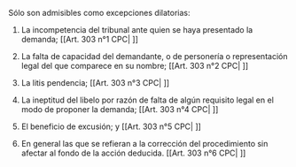 Sólo son admisibles como excepciones dilatorias:

1. La incompetencia del tribunal ante quien se haya presentado la demanda; [[Art. 303 n°1 CPC| ]]

2. La falta de capacidad del demandante, o de personería o representación legal del que comparece en su nombre; [[Art. 303 n°2 CPC| ]]

3. La litis pendencia; [[Art. 303 n°3 CPC| ]]

4. La ineptitud del libelo por razón de falta de algún requisito legal en el modo de proponer la demanda; [[Art. 303 n°4 CPC| ]]

5. El beneficio de excusión; y [[Art. 303 n°5 CPC| ]]

6. En general las que se refieran a la corrección del procedimiento sin afectar al fondo de la acción deducida. [[Art. 303 n°6 CPC| ]]